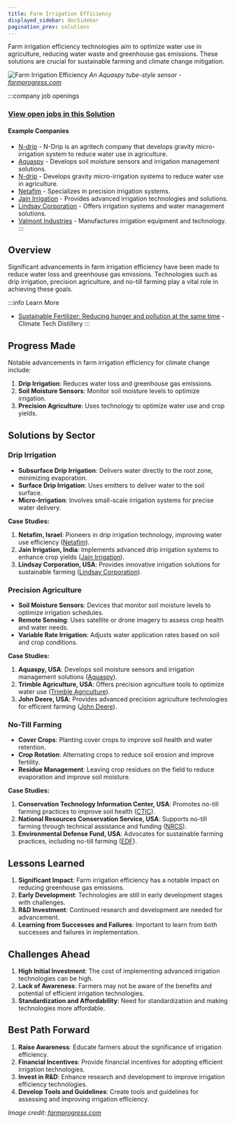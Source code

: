 ```yaml
---
title: Farm Irrigation Efficiency
displayed_sidebar: docSidebar
pagination_prev: solutions
---
```


Farm irrigation efficiency technologies aim to optimize water use in agriculture, reducing water waste and greenhouse gas emissions. These solutions are crucial for sustainable farming and climate change mitigation.

![Farm Irrigation Efficiency](/../static/img/farm-irrigation-efficiency.png)
*An Aquaspy tube-style sensor - [farmprogress.com](https://www.farmprogress.com/corn/regional-research-needed-for-irrigation-efficiency)*

:::company job openings
### [View open jobs in this Solution](https://climatebase.org/jobs?l=&q=&drawdown_solutions=Farm+Irrigation+Efficiency)
#### Example Companies
- [N-drip](https://www.climatetechlist.com/company/n-drip) - N-Drip is an agritech company that develops gravity micro-irrigation system to reduce water use in agriculture.
- [Aquaspy](https://www.aquaspy.com) - Develops soil moisture sensors and irrigation management solutions.
- [N-drip](https://www.ndrip.com) - Develops gravity micro-irrigation systems to reduce water use in agriculture.
- [Netafim](https://www.netafim.com) - Specializes in precision irrigation systems.
- [Jain Irrigation](https://www.jains.com) - Provides advanced irrigation technologies and solutions.
- [Lindsay Corporation](https://www.lindsay.com) - Offers irrigation systems and water management solutions.
- [Valmont Industries](https://www.valmont.com) - Manufactures irrigation equipment and technology.
:::

## Overview

Significant advancements in farm irrigation efficiency have been made to reduce water loss and greenhouse gas emissions. Technologies such as drip irrigation, precision agriculture, and no-till farming play a vital role in achieving these goals.

:::info Learn More
- [Sustainable Fertilizer: Reducing hunger and pollution at the same time](https://www.climatetechdistillery.com/p/10-sustainable-fertilizer) - Climate Tech Distillery
:::

## Progress Made

Notable advancements in farm irrigation efficiency for climate change include:

1. **Drip Irrigation**: Reduces water loss and greenhouse gas emissions.
2. **Soil Moisture Sensors**: Monitor soil moisture levels to optimize irrigation.
3. **Precision Agriculture**: Uses technology to optimize water use and crop yields.

## Solutions by Sector

### Drip Irrigation
- **Subsurface Drip Irrigation**: Delivers water directly to the root zone, minimizing evaporation.
- **Surface Drip Irrigation**: Uses emitters to deliver water to the soil surface.
- **Micro-Irrigation**: Involves small-scale irrigation systems for precise water delivery.

**Case Studies:**
1. **Netafim, Israel**: Pioneers in drip irrigation technology, improving water use efficiency ([Netafim](https://www.netafim.com)).
2. **Jain Irrigation, India**: Implements advanced drip irrigation systems to enhance crop yields ([Jain Irrigation](https://www.jains.com)).
3. **Lindsay Corporation, USA**: Provides innovative irrigation solutions for sustainable farming ([Lindsay Corporation](https://www.lindsay.com)).

### Precision Agriculture
- **Soil Moisture Sensors**: Devices that monitor soil moisture levels to optimize irrigation schedules.
- **Remote Sensing**: Uses satellite or drone imagery to assess crop health and water needs.
- **Variable Rate Irrigation**: Adjusts water application rates based on soil and crop conditions.

**Case Studies:**
1. **Aquaspy, USA**: Develops soil moisture sensors and irrigation management solutions ([Aquaspy](https://www.aquaspy.com)).
2. **Trimble Agriculture, USA**: Offers precision agriculture tools to optimize water use ([Trimble Agriculture](https://agriculture.trimble.com)).
3. **John Deere, USA**: Provides advanced precision agriculture technologies for efficient farming ([John Deere](https://www.deere.com)).

### No-Till Farming
- **Cover Crops**: Planting cover crops to improve soil health and water retention.
- **Crop Rotation**: Alternating crops to reduce soil erosion and improve fertility.
- **Residue Management**: Leaving crop residues on the field to reduce evaporation and improve soil moisture.

**Case Studies:**
1. **Conservation Technology Information Center, USA**: Promotes no-till farming practices to improve soil health ([CTIC](https://www.ctic.org)).
2. **National Resources Conservation Service, USA**: Supports no-till farming through technical assistance and funding ([NRCS](https://www.nrcs.usda.gov)).
3. **Environmental Defense Fund, USA**: Advocates for sustainable farming practices, including no-till farming ([EDF](https://www.edf.org)).

## Lessons Learned

1. **Significant Impact**: Farm irrigation efficiency has a notable impact on reducing greenhouse gas emissions.
2. **Early Development**: Technologies are still in early development stages with challenges.
3. **R&D Investment**: Continued research and development are needed for advancement.
4. **Learning from Successes and Failures**: Important to learn from both successes and failures in implementation.

## Challenges Ahead

1. **High Initial Investment**: The cost of implementing advanced irrigation technologies can be high.
2. **Lack of Awareness**: Farmers may not be aware of the benefits and potential of efficient irrigation technologies.
3. **Standardization and Affordability**: Need for standardization and making technologies more affordable.

## Best Path Forward

1. **Raise Awareness**: Educate farmers about the significance of irrigation efficiency.
2. **Financial Incentives**: Provide financial incentives for adopting efficient irrigation technologies.
3. **Invest in R&D**: Enhance research and development to improve irrigation efficiency technologies.
4. **Develop Tools and Guidelines**: Create tools and guidelines for assessing and improving irrigation efficiency.

*Image credit: [farmprogress.com](https://www.farmprogress.com/corn/regional-research-needed-for-irrigation-efficiency)*

